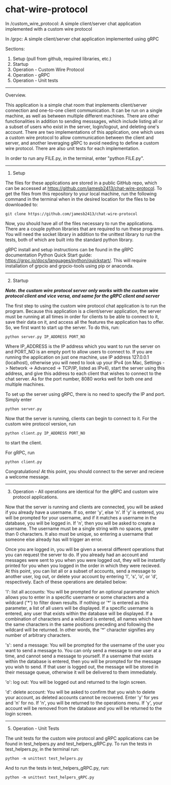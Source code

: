 # chat-wire-protocol
In /custom_wire_protocol: A simple client/server chat application implemented with a custom wire protocol

In /grpc: A simple client/server chat application implemented using gRPC

Sections:
1. Setup (pull from github, required libraries, etc.)
2. Startup
3. Operation - Custom Wire Protocol
4. Operation - gRPC
5. Operation - Unit tests

-----------------------------------------------------------------------------------------------------------------------------------------------
Overview.

This application is a simple chat room that implements client/server connection and one-to-one client communication. It can be run on a single 
machine, as well as between multiple different machines. There are other functionalities in addition to sending messsages, which include listing 
all or a subset of users who exist in the server, login/logout, and deleting one's account. There are two implementations of this application, one 
which uses a custom wire protocol to allow communication between the client and server, and another leveraging gRPC to avoid needing to define a 
custom wire protocol. There are also unit tests for each implementation.

In order to run any FILE.py, in the terminal, enter "python FILE.py".

-----------------------------------------------------------------------------------------------------------------------------------------------
1. Setup

The files for these applications are stored in a public GitHub repo, which can be accessed at https://github.com/jamesb2413/chat-wire-protocol.
To get the files from this repository to your local machine, run the following command in the terminal when in the desired location for the files 
to be downloaded to:

    git clone https://github.com/jamesb2413/chat-wire-protocol

Now, you should have all of the files necessary to run the applications. There are a couple python libraries that are required to run these 
programs. You will need the socket library in addition to the unittest library to run the tests, both of which are built into the standard python 
library.

gRPC install and setup instructions can be found in the gRPC documentation Python Quick Start guide: 
https://grpc.io/docs/languages/python/quickstart/. This will require installation of grpcio and grpcio-tools using pip or anaconda.

-----------------------------------------------------------------------------------------------------------------------------------------------
2. Startup

***Note. the custom wire protocol server only works with the custom wire protocol client and vice versa, and same for the gRPC client and server***

The first step to using the custom wire protocol chat application is to run the program. Because this application is a client/server application, 
the server must be running at all times in order for clients to be able to connect to it, save their data on it, and access all the features the 
application has to offer. So, we first want to start up the server. To do this, run:

    python server.py IP_ADDRESS PORT_NO

Where IP_ADDRESS is the IP address which you want to run the server on and PORT_NO is an empty port to allow users to connect to. If you are 
running the application on just one machine, use IP address 127.0.0.1 (localhost), otherwise you will need to look up your IPv4 (on Mac, Settings ->
Network -> Advanced -> TCP/IP, listed as IPv4), start the server using this address, and give this address to each client that wishes to connect to 
the chat server. As for the port number, 8080 works well for both one and multiple machines. 

To set up the server using gRPC, there is no need to specify the IP and port. Simply enter

    python server.py

Now that the server is running, clients can begin to connect to it. For the custom wire protocol version, run

    python client.py IP_ADDRESS PORT_NO

to start the client. 

For gRPC, run

    python client.py
    
Congratulations! At this point, you should connect to the server and recieve a welcome message. 

-----------------------------------------------------------------------------------------------------------------------------------------------
3. Operation - All operations are identical for the gRPC and custom wire protocol applications.

Now that the server is running and clients are connected, you will be asked if you already have a username. If so, enter 'y', else 'n'. If 'y' 
is entered, you will be prompted for your username, and if it matches a username in the database, you will be logged in. If 'n', then you will 
be asked to create a username. The username must be a single string with no spaces, greater than 0 characters. It also must be unique, so 
entering a username that someone else already has will trigger an error.

Once you are logged in, you will be given a several different operations that you can request the server to do. If you already had an account 
and messages were sent to you when you were logged out, they will be instantly printed for you when you logged in the order in which they were 
recieved. At this point, you can list all or a subset of accounts, send a message to another user, log out, or delete your account by entering 
'l', 's', 'o', or 'd', respectively. Each of these operations are detailed below:

'l': list all accounts: You will be prompted for an optional parameter which allows you to enter in a specific username or some characters and a 
wildcard ('\*') to filter down results. If nothing or '\*' is entered as this parameter, a list of all users will be displayed. If a specific username is 
entered, any user that exists within the database will be displayed. If a combination of characters and a wildcard is entered, all names which have 
the same characters in the same positions preceding and following the wildcard will be returned. In other words, the '\*' character signifies any
number of arbitrary characters.

's': send a message: You will be prompted for the username of the user you want to send a message to. You can only send a message to one user at 
a time, and cannot send a message to yourself. If a username that exists within the database is entered, then you will be prompted for the message 
you wish to send. If that user is logged out, the message will be stored in their message queue, otherwise it will be delivered to them immediately.

'o': log out: You will be logged out and returned to the login screen.

'd': delete account: You will be asked to confirm that you wish to delete your account, as deleted accounts cannot be recovered. Enter 'y' for yes 
and 'n' for no. If 'n', you will be returned to the operations menu. If 'y', your account will be removed from the database and you will be 
returned to the login screen. 

-----------------------------------------------------------------------------------------------------------------------------------------------
5. Operation - Unit Tests

The unit tests for the custom wire protocol and gRPC applications can be found in test_helpers.py and test_helpers_gRPC.py. To run the tests in 
test_helpers.py, in the terminal run:

    python -m unittest test_helpers.py

And to run the tests in test_helpers_gRPC.py, run:

    python -m unittest test_helpers_gRPC.py


